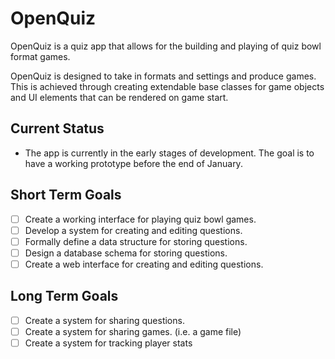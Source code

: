 # OpenQuiz

OpenQuiz is a quiz app that allows for the building and playing of quiz bowl format games.

OpenQuiz is designed to take in formats and settings and produce games. This is achieved through creating extendable base classes for game objects and UI elements that can be rendered on game start.

## Current Status

- The app is currently in the early stages of development. The goal is to have a working prototype before the end of January.

## Short Term Goals

- [ ] Create a working interface for playing quiz bowl games.
- [ ] Develop a system for creating and editing questions.
- [ ] Formally define a data structure for storing questions.
- [ ] Design a database schema for storing questions.
- [ ] Create a web interface for creating and editing questions.

## Long Term Goals

- [ ] Create a system for sharing questions.
- [ ] Create a system for sharing games. (i.e. a game file)
- [ ] Create a system for tracking player stats
